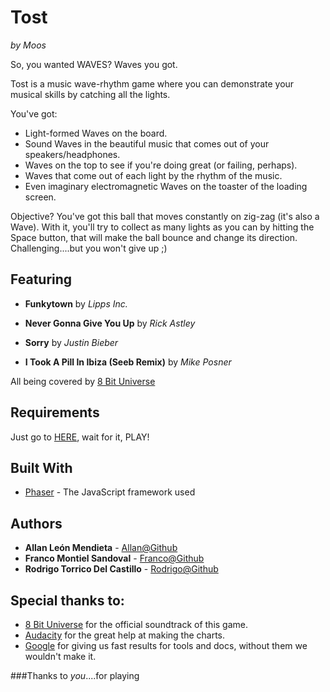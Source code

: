 # Tost
*by Moos*

So, you wanted WAVES? Waves you got.

Tost is a music wave-rhythm game where you can demonstrate your musical skills by catching all the lights.

You've got:
  * Light-formed Waves on the board.
  * Sound Waves in the beautiful music that comes out of your speakers/headphones.
  * Waves on the top to see if you're doing great (or failing, perhaps).
  * Waves that come out of each light by the rhythm of the music.
  * Even imaginary electromagnetic Waves on the toaster of the loading screen.

Objective? You've got this ball that moves constantly on zig-zag (it's also a Wave). With it, you'll try to collect as many lights as you can by hitting the Space button, that will make the ball bounce and change its direction. Challenging....but you won't give up ;)

## Featuring
* **Funkytown** by *Lipps Inc.*

* **Never Gonna Give You Up** by *Rick Astley*

* **Sorry** by *Justin Bieber*

* **I Took A Pill In Ibiza (Seeb Remix)** by *Mike Posner*

All being covered by [8 Bit Universe](https://www.youtube.com/user/8BitUniverseMusic)

## Requirements

Just go to [HERE](http://tost-ggj2017.herokuapp.com), wait for it, PLAY!

## Built With

* [Phaser](https://github.com/photonstorm/phaser/tree/v2.6.2#phaser---html5-game-framework) - The JavaScript framework used

## Authors
* **Allan León Mendieta** - [Allan@Github](https://github.com/AllanLeon)
* **Franco Montiel Sandoval** - [Franco@Github](https://github.com/francomontiel)
* **Rodrigo Torrico Del Castillo** - [Rodrigo@Github](https://github.com/whiletruedothis)

## Special thanks to:
* [8 Bit Universe](https://www.youtube.com/user/8BitUniverseMusic) for the official soundtrack of this game.
* [Audacity](http://www.audacityteam.org/) for the great help at making the charts.
* [Google](https://www.google.com) for giving us fast results for tools and docs, without them we wouldn't make it.

###Thanks to *you*....for playing
